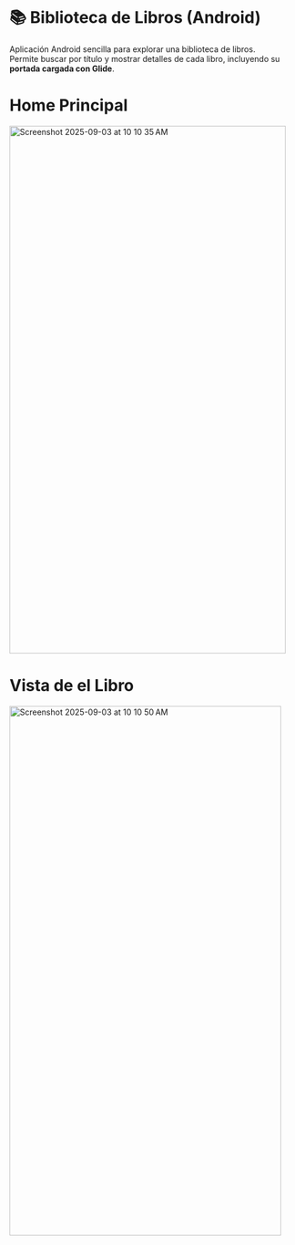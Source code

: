 # 📚 Biblioteca de Libros (Android)

Aplicación Android sencilla para explorar una biblioteca de libros.  
Permite buscar por título y mostrar detalles de cada libro, incluyendo su **portada cargada con Glide**.


# Home Principal

<img width="485" height="925" alt="Screenshot 2025-09-03 at 10 10 35 AM" src="https://github.com/user-attachments/assets/08fd1a59-7aad-47b5-a292-01641169da57" />

# Vista de el Libro 

<img width="477" height="928" alt="Screenshot 2025-09-03 at 10 10 50 AM" src="https://github.com/user-attachments/assets/a8750c50-c6e7-4934-a27c-4c9f17b366c7" />
